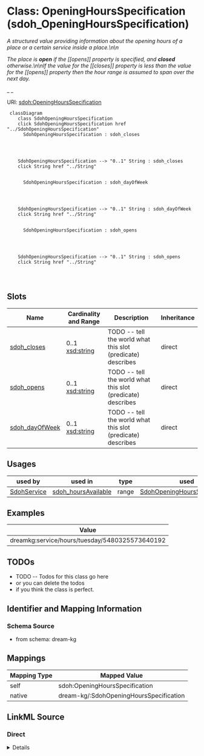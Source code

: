 

# Class: OpeningHoursSpecification (sdoh_OpeningHoursSpecification)


_A structured value providing information about the opening hours of a place or a certain service inside a place.\n\n_

_The place is __open__ if the [[opens]] property is specified, and __closed__ otherwise.\n\nIf the value for the [[closes]] property is less than the value for the [[opens]] property then the hour range is assumed to span over the next day._

_      _





URI: [sdoh:OpeningHoursSpecification](http://schema.org/OpeningHoursSpecification)






```mermaid
 classDiagram
    class SdohOpeningHoursSpecification
    click SdohOpeningHoursSpecification href "../SdohOpeningHoursSpecification"
      SdohOpeningHoursSpecification : sdoh_closes
        
          
    
    
    SdohOpeningHoursSpecification --> "0..1" String : sdoh_closes
    click String href "../String"

        
      SdohOpeningHoursSpecification : sdoh_dayOfWeek
        
          
    
    
    SdohOpeningHoursSpecification --> "0..1" String : sdoh_dayOfWeek
    click String href "../String"

        
      SdohOpeningHoursSpecification : sdoh_opens
        
          
    
    
    SdohOpeningHoursSpecification --> "0..1" String : sdoh_opens
    click String href "../String"

        
      
```




<!-- no inheritance hierarchy -->


## Slots

| Name | Cardinality and Range | Description | Inheritance |
| ---  | --- | --- | --- |
| [sdoh_closes](../slots/sdoh_closes.md) | 0..1 <br/> [xsd:string](http://www.w3.org/2001/XMLSchema#string) | TODO -- tell the world what this slot (predicate) describes | direct |
| [sdoh_opens](../slots/sdoh_opens.md) | 0..1 <br/> [xsd:string](http://www.w3.org/2001/XMLSchema#string) | TODO -- tell the world what this slot (predicate) describes | direct |
| [sdoh_dayOfWeek](../slots/sdoh_dayOfWeek.md) | 0..1 <br/> [xsd:string](http://www.w3.org/2001/XMLSchema#string) | TODO -- tell the world what this slot (predicate) describes | direct |





## Usages

| used by | used in | type | used |
| ---  | --- | --- | --- |
| [SdohService](../classes/SdohService.md) | [sdoh_hoursAvailable](../slots/sdoh_hoursAvailable.md) | range | [SdohOpeningHoursSpecification](../classes/SdohOpeningHoursSpecification.md) |







## Examples

| Value |
| --- |
| dreamkg:service/hours/tuesday/5480325573640192 |

## TODOs

* TODO -- Todos for this class go here
* or you can delete the todos
* if you think the class is perfect.

## Identifier and Mapping Information







### Schema Source


* from schema: dream-kg




## Mappings

| Mapping Type | Mapped Value |
| ---  | ---  |
| self | sdoh:OpeningHoursSpecification |
| native | dream-kg/:SdohOpeningHoursSpecification |







## LinkML Source

<!-- TODO: investigate https://stackoverflow.com/questions/37606292/how-to-create-tabbed-code-blocks-in-mkdocs-or-sphinx -->

### Direct

<details>
```yaml
name: sdoh_OpeningHoursSpecification
description: "A structured value providing information about the opening hours of\
  \ a place or a certain service inside a place.\\n\\n\nThe place is __open__ if the\
  \ [[opens]] property is specified, and __closed__ otherwise.\\n\\nIf the value for\
  \ the [[closes]] property is less than the value for the [[opens]] property then\
  \ the hour range is assumed to span over the next day.\n      "
title: OpeningHoursSpecification
todos:
- TODO -- Todos for this class go here
- or you can delete the todos
- if you think the class is perfect.
notes:
- Class with 609 occurences.
examples:
- value: dreamkg:service/hours/tuesday/5480325573640192
from_schema: dream-kg
slots:
- sdoh_closes
- sdoh_opens
- sdoh_dayOfWeek
class_uri: sdoh:OpeningHoursSpecification

```
</details>

### Induced

<details>
```yaml
name: sdoh_OpeningHoursSpecification
description: "A structured value providing information about the opening hours of\
  \ a place or a certain service inside a place.\\n\\n\nThe place is __open__ if the\
  \ [[opens]] property is specified, and __closed__ otherwise.\\n\\nIf the value for\
  \ the [[closes]] property is less than the value for the [[opens]] property then\
  \ the hour range is assumed to span over the next day.\n      "
title: OpeningHoursSpecification
todos:
- TODO -- Todos for this class go here
- or you can delete the todos
- if you think the class is perfect.
notes:
- Class with 609 occurences.
examples:
- value: dreamkg:service/hours/tuesday/5480325573640192
from_schema: dream-kg
attributes:
  sdoh_closes:
    name: sdoh_closes
    description: TODO -- tell the world what this slot (predicate) describes.
    todos:
    - TODO -- Todos for this slot go here
    - or you can delete the todos
    - if you think the class is perfect.
    comments:
    - 623 occurrences with subject type sdoh_OpeningHoursSpecification and object
      type string.
    examples:
    - value: dreamkg:service/hours/tuesday/4666716061171712 sdoh:closes 17:00
    from_schema: dream-kg
    rank: 1000
    slot_uri: sdoh:closes
    alias: sdoh_closes
    owner: sdoh_OpeningHoursSpecification
    domain_of:
    - sdoh_OpeningHoursSpecification
    range: string
  sdoh_opens:
    name: sdoh_opens
    description: TODO -- tell the world what this slot (predicate) describes.
    todos:
    - TODO -- Todos for this slot go here
    - or you can delete the todos
    - if you think the class is perfect.
    comments:
    - 631 occurrences with subject type sdoh_OpeningHoursSpecification and object
      type string.
    examples:
    - value: dreamkg:service/hours/wednesday/6101823548030976 sdoh:opens 07:00
    from_schema: dream-kg
    rank: 1000
    slot_uri: sdoh:opens
    alias: sdoh_opens
    owner: sdoh_OpeningHoursSpecification
    domain_of:
    - sdoh_OpeningHoursSpecification
    range: string
  sdoh_dayOfWeek:
    name: sdoh_dayOfWeek
    description: TODO -- tell the world what this slot (predicate) describes.
    todos:
    - TODO -- Todos for this slot go here
    - or you can delete the todos
    - if you think the class is perfect.
    comments:
    - 609 occurrences with subject type sdoh_OpeningHoursSpecification and object
      type string.
    examples:
    - value: dreamkg:service/hours/saturday/5186727883833344 sdoh:dayOfWeek Saturday
    from_schema: dream-kg
    rank: 1000
    slot_uri: sdoh:dayOfWeek
    alias: sdoh_dayOfWeek
    owner: sdoh_OpeningHoursSpecification
    domain_of:
    - sdoh_OpeningHoursSpecification
    range: string
class_uri: sdoh:OpeningHoursSpecification

```
</details>